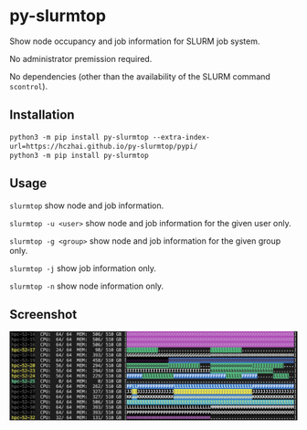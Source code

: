 # py-slurmtop

Show node occupancy and job information for SLURM job system.

No administrator premission required.

No dependencies
(other than the availability of the SLURM command ``scontrol``).

## Installation

```
python3 -m pip install py-slurmtop --extra-index-url=https://hczhai.github.io/py-slurmtop/pypi/
python3 -m pip install py-slurmtop
```

## Usage

``slurmtop`` show node and job information.

``slurmtop -u <user>`` show node and job information for the given user only.

``slurmtop -g <group>`` show node and job information for the given group only.

``slurmtop -j`` show job information only.

``slurmtop -n`` show node information only.

## Screenshot

![Screenshot](screenshot.png)
